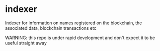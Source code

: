 # indexer
Indexer for information on names registered on the blockchain, the associated data, blockchain transactions etc

WARNING: this repo is under rapid development and don't expect it to be useful straight away
